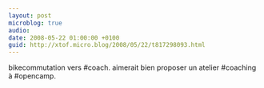 ```yaml
---
layout: post
microblog: true
audio: 
date: 2008-05-22 01:00:00 +0100
guid: http://xtof.micro.blog/2008/05/22/t817298093.html
---
```

bikecommutation vers #coach. aimerait bien proposer un atelier #coaching à #opencamp.
